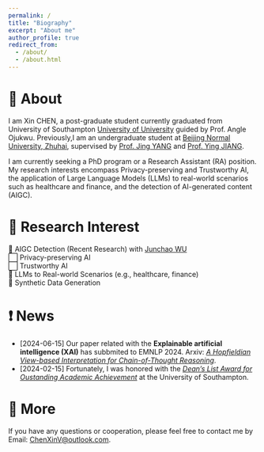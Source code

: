 ```yaml
---
permalink: /
title: "Biography"
excerpt: "About me"
author_profile: true
redirect_from: 
  - /about/
  - /about.html
---
```


👋 About
======
I am Xin CHEN, a post-graduate student currently graduated from University of Southampton [University of University](https://www.southampton.ac.uk/) guided by Prof. Angle Ojukwu. Previously,I am an undergraduate student at [Beijing Normal University, Zhuhai](https://english.bnuz.edu.cn/), supervised by [Prof. Jing YANG](https://rsgyy.bnu.edu.cn/yjjg/yykxyjzx/rcdw2/97903.html) and [Prof. Ying JIANG](https://rsgyy.bnu.edu.cn/yjjg/glcxyjzx/glcxyjzxrcdw/97671.html). 

I am currently seeking a PhD program or a Research Assistant (RA) position. My research interests encompass Privacy-preserving and Trustworthy AI, the application of Large Language Models (LLMs) to real-world scenarios such as healthcare and finance, and the detection of AI-generated content (AIGC).

🌟 Research Interest
======
🔳 AIGC Detection (Recent Research) with [Junchao WU](https://github.com/junchaoIU)  
⬜️ Privacy-preserving AI  
⬜️ Trustworthy AI  
🔳 LLMs to Real-world Scenarios (e.g., healthcare, finance)  
🔳 Synthetic Data Generation  

❗️ News
======
- [2024-06-15] Our paper related with the **Explainable artificial intelligence (XAI)** has subbmited to EMNLP 2024. Arxiv: *[A Hopfieldian View-based Interpretation for Chain-of-Thought Reasoning](https://arxiv.org/abs/2406.12255)*. 
- [2024-02-15] Fortunately, I was honored with the *[Dean’s List Award for Oustanding Academic Achievement](https://chen-x666.github.io/portfolio/)* at the University of Southampton. 

📧 More
======
If you have any questions or cooperation, please feel free to contact me by Email: ChenXinV@outlook.com.
